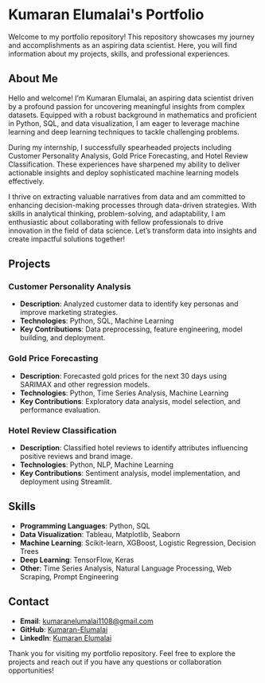 # Kumaran Elumalai's Portfolio

Welcome to my portfolio repository! This repository showcases my journey and accomplishments as an aspiring data scientist. Here, you will find information about my projects, skills, and professional experiences.

## About Me

Hello and welcome! I’m Kumaran Elumalai, an aspiring data scientist driven by a profound passion for uncovering meaningful insights from complex datasets. Equipped with a robust background in mathematics and proficient in Python, SQL, and data visualization, I am eager to leverage machine learning and deep learning techniques to tackle challenging problems.

During my internship, I successfully spearheaded projects including Customer Personality Analysis, Gold Price Forecasting, and Hotel Review Classification. These experiences have sharpened my ability to deliver actionable insights and deploy sophisticated machine learning models effectively.

I thrive on extracting valuable narratives from data and am committed to enhancing decision-making processes through data-driven strategies. With skills in analytical thinking, problem-solving, and adaptability, I am enthusiastic about collaborating with fellow professionals to drive innovation in the field of data science. Let’s transform data into insights and create impactful solutions together!

## Projects

### Customer Personality Analysis
- **Description**: Analyzed customer data to identify key personas and improve marketing strategies.
- **Technologies**: Python, SQL, Machine Learning
- **Key Contributions**: Data preprocessing, feature engineering, model building, and deployment.

### Gold Price Forecasting
- **Description**: Forecasted gold prices for the next 30 days using SARIMAX and other regression models.
- **Technologies**: Python, Time Series Analysis, Machine Learning
- **Key Contributions**: Exploratory data analysis, model selection, and performance evaluation.

### Hotel Review Classification
- **Description**: Classified hotel reviews to identify attributes influencing positive reviews and brand image.
- **Technologies**: Python, NLP, Machine Learning
- **Key Contributions**: Sentiment analysis, model implementation, and deployment using Streamlit.

## Skills

- **Programming Languages**: Python, SQL
- **Data Visualization**: Tableau, Matplotlib, Seaborn
- **Machine Learning**: Scikit-learn, XGBoost, Logistic Regression, Decision Trees
- **Deep Learning**: TensorFlow, Keras
- **Other**: Time Series Analysis, Natural Language Processing, Web Scraping, Prompt Engineering

## Contact

- **Email**: [kumaranelumalai1108@gmail.com](mailto:kumaranelumalai1108@gmail.com)
- **GitHub**: [Kumaran-Elumalai](https://github.com/Kumaran-Elumalai)
- **LinkedIn**: [Kumaran Elumalai](https://www.linkedin.com/in/kumaran-elumalai/)

Thank you for visiting my portfolio repository. Feel free to explore the projects and reach out if you have any questions or collaboration opportunities!
